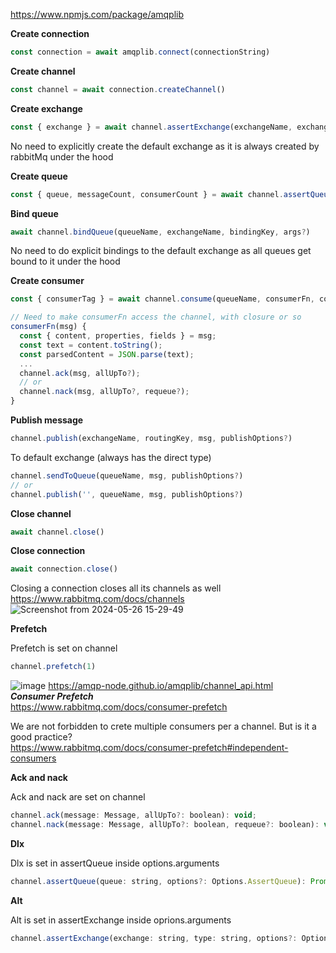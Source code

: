 https://www.npmjs.com/package/amqplib

__Create connection__
```javascript
const connection = await amqplib.connect(connectionString)
```

__Create channel__
```javascript
const channel = await connection.createChannel()
```

__Create exchange__
```javascript
const { exchange } = await channel.assertExchange(exchangeName, exchangeType, exchangeOptions?)
```
No need to explicitly create the default exchange as it is always created by rabbitMq under the hood

__Create queue__
```javascript
const { queue, messageCount, consumerCount } = await channel.assertQueue(queueName, queueOptions?)
```

__Bind queue__
```javascript
await channel.bindQueue(queueName, exchangeName, bindingKey, args?)
```
No need to do explicit bindings to the default exchange as all queues get bound to it under the hood

__Create consumer__
```javascript
const { consumerTag } = await channel.consume(queueName, consumerFn, consumerOptions?)
```

```javascript
// Need to make consumerFn access the channel, with closure or so
consumerFn(msg) {
  const { content, properties, fields } = msg;
  const text = content.toString();
  const parsedContent = JSON.parse(text);
  ...
  channel.ack(msg, allUpTo?);
  // or
  channel.nack(msg, allUpTo?, requeue?);
}
```

__Publish message__
```javascript
channel.publish(exchangeName, routingKey, msg, publishOptions?)
```
To default exchange (always has the direct type)
```javascript
channel.sendToQueue(queueName, msg, publishOptions?)
// or
channel.publish('', queueName, msg, publishOptions?)
```

__Close channel__
```javascript
await channel.close()
```

__Close connection__
```javascript
await connection.close()
```
Closing a connection closes all its channels as well\
https://www.rabbitmq.com/docs/channels
![Screenshot from 2024-05-26 15-29-49](https://github.com/VIK2395/Rabbitmq/assets/50545334/81ca1532-824c-4bab-ace4-0c99dd949365)

__Prefetch__

Prefetch is set on channel
```javascript
channel.prefetch(1)
```
![image](https://github.com/VIK2395/Rabbitmq/assets/50545334/3840b288-9774-4330-923d-96abe0ecc2ec)
https://amqp-node.github.io/amqplib/channel_api.html \
___Consumer Prefetch___\
https://www.rabbitmq.com/docs/consumer-prefetch

We are not forbidden to crete multiple consumers per a channel. But is it a good practice?\
https://www.rabbitmq.com/docs/consumer-prefetch#independent-consumers

__Ack and nack__

Ack and nack are set on channel
```javascript
channel.ack(message: Message, allUpTo?: boolean): void;
channel.nack(message: Message, allUpTo?: boolean, requeue?: boolean): void;
```

__Dlx__

Dlx is set in assertQueue inside options.arguments
```javascript
channel.assertQueue(queue: string, options?: Options.AssertQueue): Promise<Replies.AssertQueue>;
````

__Alt__

Alt is set in assertExchange inside oprions.arguments
```javascript
channel.assertExchange(exchange: string, type: string, options?: Options.AssertExchange): Promise<Replies.AssertExchange>;
```

